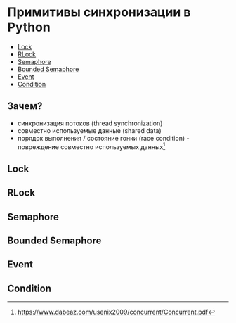 # Примитивы синхронизации в Python
- [Lock](#lock)
- [RLock](#rlock)
- [Semaphore](#semaphore)
- [Bounded Semaphore](#bounded-semaphore)
- [Event](#event)
- [Condition](#condition)
## Зачем?
- синхронизация потоков (thread synchronization)
- совместно используемые данные (shared data)
- порядок выполнения / состояние гонки (race condition) - повреждение совместно используемых данных[^1]

## Lock
## RLock
## Semaphore
## Bounded Semaphore
## Event
## Condition

[^1]: https://www.dabeaz.com/usenix2009/concurrent/Concurrent.pdf

